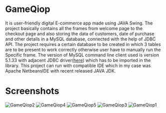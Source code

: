 # GameQiop
It is user-friendly digital E-commerce app made using JAVA Swing. The project basically contains all the frames from welcome page to the checkout page and also storing the data of customers, date of purchase and other details in a MySQL database, connected with the help of JDBC API. 
The project requires a certain database to be created in which 3 tables are to be present to work correctly otherwise user have to manually run the Specific frame.
The version of MySQL command line client used is version 5.1.33 with adjacent JDBC driver([here](https://repo1.maven.org/maven2/mysql/mysql-connector-java/5.1.33/mysql-connector-java-5.1.33.jar)) which has to be imported in the library.
This project can run with compatible IDE which in my case was Apache NetbeansIDE with recent released JAVA JDK.
# Screenshots
![GameQiop2](https://user-images.githubusercontent.com/122776320/214848033-2aa74442-36a6-4ff0-be8f-db1bd12ec726.png)
![GameQiop4](https://user-images.githubusercontent.com/122776320/214848048-bf670929-e99d-45b9-8f8a-cb99143d734c.png)
![GameQiop5](https://user-images.githubusercontent.com/122776320/214848051-8826e4f5-4c90-4ca7-b818-759850d2f76e.png)
![GameQiop3](https://user-images.githubusercontent.com/122776320/214848054-5afc3488-61bf-4ee9-b48b-d3241813f591.png)
![GameQiop1](https://user-images.githubusercontent.com/122776320/214848058-5b5fb5c1-ed4a-4a58-af4a-1c19f445bd8f.png)
